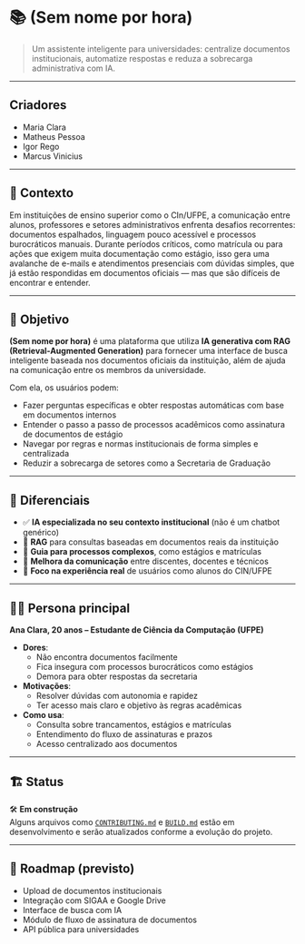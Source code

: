 # 📚 (Sem nome por hora)

> Um assistente inteligente para universidades: centralize documentos institucionais, automatize respostas e reduza a sobrecarga administrativa com IA.
---
## Criadores
- Maria Clara
- Matheus Pessoa
- Igor Rego
- Marcus Vinicius
---

## 🧠 Contexto

Em instituições de ensino superior como o CIn/UFPE, a comunicação entre alunos, professores e setores administrativos enfrenta desafios recorrentes: documentos espalhados, linguagem pouco acessível e processos burocráticos manuais. Durante períodos críticos, como matrícula ou para ações que exigem muita documentação como estágio, isso gera uma avalanche de e-mails e atendimentos presenciais com dúvidas simples, que já estão respondidas em documentos oficiais — mas que são difíceis de encontrar e entender.

---

## 🎯 Objetivo

**(Sem nome por hora)** é uma plataforma que utiliza **IA generativa com RAG (Retrieval-Augmented Generation)** para fornecer uma interface de busca inteligente baseada nos documentos oficiais da instituição, além de ajuda na comunicação entre os membros da universidade.  

Com ela, os usuários podem:

- Fazer perguntas específicas e obter respostas automáticas com base em documentos internos
- Entender o passo a passo de processos acadêmicos como assinatura de documentos de estágio
- Navegar por regras e normas institucionais de forma simples e centralizada
- Reduzir a sobrecarga de setores como a Secretaria de Graduação

---

## 🚀 Diferenciais

- ✅ **IA especializada no seu contexto institucional** (não é um chatbot genérico)
- 📑 **RAG** para consultas baseadas em documentos reais da instituição
- 📝 **Guia para processos complexos**, como estágios e matrículas
- 🧩 **Melhora da comunicação** entre discentes, docentes e técnicos
- 🧠 **Foco na experiência real** de usuários como alunos do CIN/UFPE

---

## 👩‍🎓 Persona principal

**Ana Clara, 20 anos – Estudante de Ciência da Computação (UFPE)**

- **Dores**:
  - Não encontra documentos facilmente
  - Fica insegura com processos burocráticos como estágios
  - Demora para obter respostas da secretaria
- **Motivações**:
  - Resolver dúvidas com autonomia e rapidez
  - Ter acesso mais claro e objetivo às regras acadêmicas
- **Como usa**:
  - Consulta sobre trancamentos, estágios e matrículas
  - Entendimento do fluxo de assinaturas e prazos
  - Acesso centralizado aos documentos

---

## 🏗️ Status

🛠️ **Em construção**  
Alguns arquivos como [`CONTRIBUTING.md`](./CONTRIBUTING.md) e [`BUILD.md`](./BUILD.md) estão em desenvolvimento e serão atualizados conforme a evolução do projeto.

---

## 📌 Roadmap (previsto)
 - Upload de documentos institucionais
 - Integração com SIGAA e Google Drive
 - Interface de busca com IA
 - Módulo de fluxo de assinatura de documentos
 - API pública para universidades
